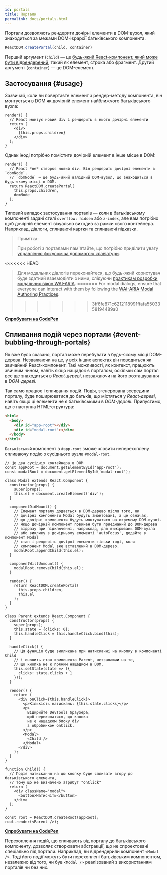 ```yaml
---
id: portals
title: Портали
permalink: docs/portals.html
---
```


Портали дозволяють рендерити дочірні елементи в DOM-вузол, який знаходиться за межами DOM-ієрархії батьківського компонента.

```js
ReactDOM.createPortal(child, container)
```

Перший аргумент (`child`) — це [будь-який React-компонент, який може бути відрендерений](/docs/react-component.html#render), такий як елемент, строка або фрагмент. Другий аргумент (`container`) — це DOM-елемент.

## Застосування {#usage}

Зазвичай, коли ви повертаєте елемент з рендер-методу компонента, він монтується в DOM як дочірній елемент найближчого батьківського вузла:

```js{4,6}
render() {
  // React монтує новий div і рендерить в нього дочірні елементи
  return (
    <div>
      {this.props.children}
    </div>
  );
}
```

Однак іноді потрібно помістити дочірній елемент в інше місце в DOM:

```js{6}
render() {
  // React *не* створює новий div. Він рендерить дочірні елементи в `domNode`.
  // `domNode` — це будь-який валідний DOM-вузол, що знаходиться в будь-якому місці в DOM.
  return ReactDOM.createPortal(
    this.props.children,
    domNode
  );
}
```

Типовий випадок застосування порталів — коли в батьківському компоненті задані стилі `overflow: hidden` або `z-index`, але вам потрібно щоб дочірній елемент візуально виходив за рамки свого контейнера. Наприклад, діалоги, спливаючі картки та спливаючі підказки.

> Примітка:
>
> При роботі з порталами пам'ятайте, що потрібно приділити увагу [управлінню фокусом за допомогою клавіатури](/docs/accessibility.html#programmatically-managing-focus).
>
<<<<<<< HEAD
> Для модальних діалогів переконайтеся, що будь-який користувач буде здатний взаємодіяти з ними, слідуючи  [практикам розробки модальних вікон WAI-ARIA](https://www.w3.org/TR/wai-aria-practices-1.1/#dialog_modal).
=======
> For modal dialogs, ensure that everyone can interact with them by following the [WAI-ARIA Modal Authoring Practices](https://www.w3.org/WAI/ARIA/apg/patterns/dialogmodal/).
>>>>>>> 3ff6fe871c6212118991ffafa5503358194489a0

[**Спробувати на CodePen**](https://codepen.io/gaearon/pen/yzMaBd)

## Спливання подій через портали {#event-bubbling-through-portals}

Як вже було сказано, портал може перебувати в будь-якому місці DOM-дерева. Незважаючи на це, у всіх інших аспектах він поводиться як звичайний React-компонент. Такі можливості, як контекст, працюють звичним чином, навіть якщо нащадок є порталом, оскільки сам портал все ще знаходиться в *React-дереві*, незважаючи на його розташування в *DOM-дереві*.

Так само працює і спливання подій. Подія, згенерована зсередини порталу, буде поширюватися до батьків, що містяться у *React-дереві*, навіть якщо ці елементи не є батьківськими в *DOM-дереві*. Припустимо, що є наступна HTML-структура:

```html
<html>
  <body>
    <div id="app-root"></div>
    <div id="modal-root"></div>
  </body>
</html>
```

`Батьківський` компонент в `#app-root` зможе зловити неперехоплену спливаючу подію з сусіднього вузла `#modal-root`.

```js{28-31,42-49,53,61-63,70-71,74}
// Це два сусідніх контейнера в DOM
const appRoot = document.getElementById('app-root');
const modalRoot = document.getElementById('modal-root');

class Modal extends React.Component {
  constructor(props) {
    super(props);
    this.el = document.createElement('div');
  }

  componentDidMount() {
    // Елемент порталу додається в DOM-дерево після того, як
    // дочірні компоненти Modal будуть змонтовані, а це означає,
    // що дочірні компоненти будуть монтуватися на окремому DOM-вузлі.
    // Якщо дочірній компонент повинен бути приєднаний до DOM-дерева
    // відразу при підключенні, наприклад, для вимірювань DOM-вузла
    // або виклику в дочірньому елементі 'autoFocus', додайте в компонент Modal
    // стан і рендеріть дочірні елементи тільки тоді, коли
    // компонент Modal вже вставлений в DOM-дерево.
    modalRoot.appendChild(this.el);
  }

  componentWillUnmount() {
    modalRoot.removeChild(this.el);
  }

  render() {
    return ReactDOM.createPortal(
      this.props.children,
      this.el
    );
  }
}

class Parent extends React.Component {
  constructor(props) {
    super(props);
    this.state = {clicks: 0};
    this.handleClick = this.handleClick.bind(this);
  }

  handleClick() {
    // Ця функція буде викликана при натисканні на кнопку в компоненті Child
    // і оновить стан компонента Parent, незважаючи на те,
    // що кнопка не є прямим нащадком в DOM.
    this.setState(state => ({
      clicks: state.clicks + 1
    }));
  }

  render() {
    return (
      <div onClick={this.handleClick}>
        <p>Кількість натискань: {this.state.clicks}</p>
        <p>
          Відкрийте DevTools браузера,
          щоб переконатися, що кнопка
          не є нащадком блоку div
          з обробником onClick.
        </p>
        <Modal>
          <Child />
        </Modal>
      </div>
    );
  }
}

function Child() {
  // Подія натискання на цю кнопку буде спливати вгору до батьківського елемента,
  // тому що не визначено атрибут "onClick"
  return (
    <div className="modal">
      <button>Натисніть</button>
    </div>
  );
}

const root = ReactDOM.createRoot(appRoot);
root.render(<Parent />);
```

[**Спробувати на CodePen**](https://codepen.io/gaearon/pen/jGBWpE)

Перехоплення подій, що спливають від порталу до батьківського компоненту, дозволяє створювати абстракції, що не спроектовані спеціально під портали. Наприклад, ви відрендерили компонент `<Modal />`. Тоді його події можуть бути перехоплені батьківським компонентом, незалежно від того, чи був `<Modal />` реалізований з використанням порталів чи без них.
